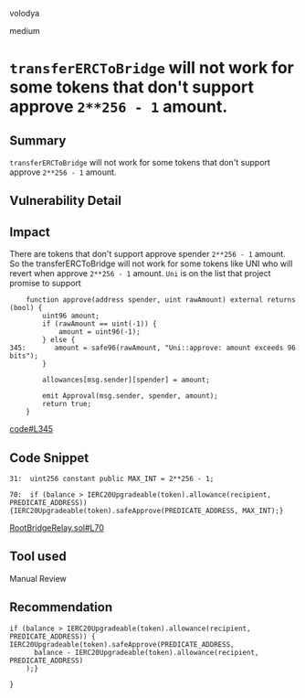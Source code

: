 volodya

medium

# `transferERCToBridge` will not work for some tokens that don't support approve `2**256 - 1` amount.

## Summary
`transferERCToBridge` will not work for some tokens that don't support approve `2**256 - 1` amount.
## Vulnerability Detail

## Impact
There are tokens that don't support approve spender `2**256 - 1` amount. So the transferERCToBridge will not work for some tokens like UNI who will revert when approve `2**256 - 1` amount. `Uni` is on the list that project promise to support

```solidity
    function approve(address spender, uint rawAmount) external returns (bool) {
        uint96 amount;
        if (rawAmount == uint(-1)) {
            amount = uint96(-1);
        } else {
345:       amount = safe96(rawAmount, "Uni::approve: amount exceeds 96 bits");
        }

        allowances[msg.sender][spender] = amount;

        emit Approval(msg.sender, spender, amount);
        return true;
    }
```
[code#L345](https://etherscan.io/token/0x1f9840a85d5af5bf1d1762f925bdaddc4201f984#code#L345)
## Code Snippet
```solidity
31:  uint256 constant public MAX_INT = 2**256 - 1;

70:  if (balance > IERC20Upgradeable(token).allowance(recipient, PREDICATE_ADDRESS)) {IERC20Upgradeable(token).safeApprove(PREDICATE_ADDRESS, MAX_INT);}

```
[RootBridgeRelay.sol#L70](https://github.com/sherlock-audit/2023-02-telcoin/blob/main/telcoin-audit/contracts/bridge/RootBridgeRelay.sol#L70)
## Tool used

Manual Review

## Recommendation
```solidity
if (balance > IERC20Upgradeable(token).allowance(recipient, PREDICATE_ADDRESS)) {
IERC20Upgradeable(token).safeApprove(PREDICATE_ADDRESS,
      balance - IERC20Upgradeable(token).allowance(recipient, PREDICATE_ADDRESS)
    );}

}

```